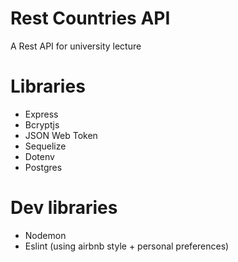# Rest Countries API

A Rest API for university lecture

# Libraries
- Express
- Bcryptjs
- JSON Web Token
- Sequelize
- Dotenv
- Postgres

# Dev libraries
- Nodemon
- Eslint (using airbnb style + personal preferences)
